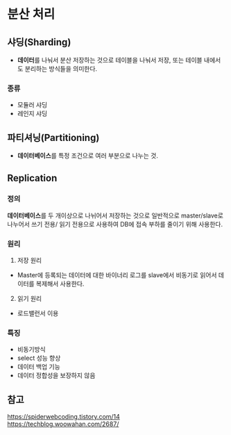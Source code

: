 # 분산 처리
## 샤딩(Sharding)
- **데이터**를 나눠서 분산 저장하는 것으로 테이블을 나눠서 저장, 또는 테이블 내에서도 분리하는 방식들을 의미한다.
### 종류
- 모듈러 샤딩
- 레인지 샤딩
## 파티셔닝(Partitioning)
- **데이터베이스**를 특정 조건으로 여러 부분으로 나누는 것.
## Replication
### 정의
**데이터베이스**를 두 개이상으로 나뉘어서 저장하는 것으로 일반적으로 master/slave로 나누어서 쓰기 전용/ 읽기 전용으로 사용하여 DB에 접속 부하를 줄이기 위해 사용한다.
### 원리
1. 저장 원리
- Master에 등록되는 데이터에 대한 바이너리 로그를 slave에서 비동기로 읽어서 데이터를 복제해서 사용한다.
2. 읽기 원리
- 로드밸런서 이용
### 특징
- 비동기방식
- select 성능 향상
- 데이터 백업 기능
- 데이터 정합성을 보장하지 않음


## 참고
https://spiderwebcoding.tistory.com/14
https://techblog.woowahan.com/2687/